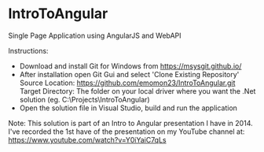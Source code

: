 # IntroToAngular
Single Page Application using AngularJS and WebAPI

Instructions:

- Download and install Git for Windows from https://msysgit.github.io/
- After installation open Git Gui and select 'Clone Existing Repository'
        Source Location: https://github.com/emomon23/IntroToAngular.git
        Target Directory: The folder on your local driver where you want the .Net solution (eg. C:\Projects\IntroToAngular)
- Open the solution file in Visual Studio, build and run the application

Note:  This solution is part of an Intro to Angular presentation I have in 2014.   I've recorded the 1st have of the presentation 
on my YouTube channel at: https://www.youtube.com/watch?v=Y0iYaiC7qLs







